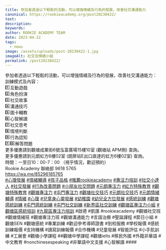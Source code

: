 ```yaml
---
title: 參加者透過以下輕鬆的活動，可以增強情緒及行為的發展，改善社交溝通能力
canonical: https://rookieacademy.org/post20230422/
text: 
description: 
keywords: 
author: ROOKIE ACADEMY TEAM
date: 2023-04-22
tags:
  - news
image: /assets/uploads/post-20230422-1.jpg
imageAlt: 社交及情緒小組
permalink: /post20230422/
---
```

<span class="x193iq5w xeuugli x13faqbe x1vvkbs x1xmvt09 x1lliihq x1s928wv xhkezso x1gmr53x x1cpjm7i x1fgarty x1943h6x xudqn12 x3x7a5m x6prxxf xvq8zen xo1l8bm xzsf02u x1yc453h" dir="auto"><div class="x11i5rnm xat24cr x1mh8g0r x1vvkbs xdj266r x126k92a"><div dir="auto" style="text-align: start;">參加者透過以下輕鬆的活動，可以增強情緒及行為的發展，改善社交溝通能力：</div></div><div class="x11i5rnm xat24cr x1mh8g0r x1vvkbs xtlvy1s x126k92a"><div dir="auto" style="text-align: start;">訓練模式及內容：</div></div><div class="x11i5rnm xat24cr x1mh8g0r x1vvkbs xtlvy1s x126k92a"><div dir="auto" style="text-align: start;"><span class="x3nfvp2 x1j61x8r x1fcty0u xdj266r xhhsvwb xat24cr xgzva0m xxymvpz xlup9mm x1kky2od"><img height="16" width="16" alt="1️⃣" referrerpolicy="origin-when-cross-origin" src="https://static.xx.fbcdn.net/images/emoji.php/v9/t93/1.5/16/31_20e3.png"></span>互動遊戲</div></div><div class="x11i5rnm xat24cr x1mh8g0r x1vvkbs xtlvy1s x126k92a"><div dir="auto" style="text-align: start;"><span><a tabindex="-1"></a></span><span class="x3nfvp2 x1j61x8r x1fcty0u xdj266r xhhsvwb xat24cr xgzva0m xxymvpz xlup9mm x1kky2od"><img height="16" width="16" alt="2️⃣" referrerpolicy="origin-when-cross-origin" src="https://static.xx.fbcdn.net/images/emoji.php/v9/tb2/1.5/16/32_20e3.png"></span>角色扮演</div></div><div class="x11i5rnm xat24cr x1mh8g0r x1vvkbs xtlvy1s x126k92a"><div dir="auto" style="text-align: start;"><span class="x3nfvp2 x1j61x8r x1fcty0u xdj266r xhhsvwb xat24cr xgzva0m xxymvpz xlup9mm x1kky2od"><img height="16" width="16" alt="3️⃣" referrerpolicy="origin-when-cross-origin" src="https://static.xx.fbcdn.net/images/emoji.php/v9/td1/1.5/16/33_20e3.png"></span>社交故事</div></div><div class="x11i5rnm xat24cr x1mh8g0r x1vvkbs xtlvy1s x126k92a"><div dir="auto" style="text-align: start;"><span class="x3nfvp2 x1j61x8r x1fcty0u xdj266r xhhsvwb xat24cr xgzva0m xxymvpz xlup9mm x1kky2od"><img height="16" width="16" alt="4️⃣" referrerpolicy="origin-when-cross-origin" src="https://static.xx.fbcdn.net/images/emoji.php/v9/tf0/1.5/16/34_20e3.png"></span>溝通技巧</div></div><div class="x11i5rnm xat24cr x1mh8g0r x1vvkbs xtlvy1s x126k92a"><div dir="auto" style="text-align: start;"><span class="x3nfvp2 x1j61x8r x1fcty0u xdj266r xhhsvwb xat24cr xgzva0m xxymvpz xlup9mm x1kky2od"><img height="16" width="16" alt="5️⃣" referrerpolicy="origin-when-cross-origin" src="https://static.xx.fbcdn.net/images/emoji.php/v9/tf/1.5/16/35_20e3.png"></span>圖卡輔教</div></div><div class="x11i5rnm xat24cr x1mh8g0r x1vvkbs xtlvy1s x126k92a"><div dir="auto" style="text-align: start;"><span class="x3nfvp2 x1j61x8r x1fcty0u xdj266r xhhsvwb xat24cr xgzva0m xxymvpz xlup9mm x1kky2od"><img height="16" width="16" alt="6️⃣" referrerpolicy="origin-when-cross-origin" src="https://static.xx.fbcdn.net/images/emoji.php/v9/t2e/1.5/16/36_20e3.png"></span>心智解讀</div></div><div class="x11i5rnm xat24cr x1mh8g0r x1vvkbs xtlvy1s x126k92a"><div dir="auto" style="text-align: start;"><span class="x3nfvp2 x1j61x8r x1fcty0u xdj266r xhhsvwb xat24cr xgzva0m xxymvpz xlup9mm x1kky2od"><img height="16" width="16" alt="7️⃣" referrerpolicy="origin-when-cross-origin" src="https://static.xx.fbcdn.net/images/emoji.php/v9/t4d/1.5/16/37_20e3.png"></span>社交思考</div></div><div class="x11i5rnm xat24cr x1mh8g0r x1vvkbs xtlvy1s x126k92a"><div dir="auto" style="text-align: start;"><span class="x3nfvp2 x1j61x8r x1fcty0u xdj266r xhhsvwb xat24cr xgzva0m xxymvpz xlup9mm x1kky2od"><img height="16" width="16" alt="8️⃣" referrerpolicy="origin-when-cross-origin" src="https://static.xx.fbcdn.net/images/emoji.php/v9/t6c/1.5/16/38_20e3.png"></span>情境判斷</div></div><div class="x11i5rnm xat24cr x1mh8g0r x1vvkbs xtlvy1s x126k92a"><div dir="auto" style="text-align: start;"><span class="x3nfvp2 x1j61x8r x1fcty0u xdj266r xhhsvwb xat24cr xgzva0m xxymvpz xlup9mm x1kky2od"><img height="16" width="16" alt="9️⃣" referrerpolicy="origin-when-cross-origin" src="https://static.xx.fbcdn.net/images/emoji.php/v9/t8b/1.5/16/39_20e3.png"></span>行為認知 </div></div><div class="x11i5rnm xat24cr x1mh8g0r x1vvkbs xtlvy1s x126k92a"><div dir="auto" style="text-align: start;"><span class="x3nfvp2 x1j61x8r x1fcty0u xdj266r xhhsvwb xat24cr xgzva0m xxymvpz xlup9mm x1kky2od"><img height="16" width="16" alt="1️⃣" referrerpolicy="origin-when-cross-origin" src="https://static.xx.fbcdn.net/images/emoji.php/v9/t93/1.5/16/31_20e3.png"></span><span class="x3nfvp2 x1j61x8r x1fcty0u xdj266r xhhsvwb xat24cr xgzva0m xxymvpz xlup9mm x1kky2od"><img height="16" width="16" alt="0️⃣" referrerpolicy="origin-when-cross-origin" src="https://static.xx.fbcdn.net/images/emoji.php/v9/t74/1.5/16/30_20e3.png"></span>解答問題</div></div><div class="x11i5rnm xat24cr x1mh8g0r x1vvkbs xtlvy1s x126k92a"><div dir="auto" style="text-align: start;">更多優惠請到觀塘成業街6號泓富廣場15樓10室 (觀塘站 APM側) 查詢。</div></div><div class="x11i5rnm xat24cr x1mh8g0r x1vvkbs xtlvy1s x126k92a"><div dir="auto" style="text-align: start;">更多優惠請到元朗虹方6樓02室 (朗屏站E出口直達的虹方6樓02室) 查詢。</div></div><div class="x11i5rnm xat24cr x1mh8g0r x1vvkbs xtlvy1s x126k92a"><div dir="auto" style="text-align: start;">時間：一至日10：00-7：00 （視乎情況，歡迎預約）</div></div><div class="x11i5rnm xat24cr x1mh8g0r x1vvkbs xtlvy1s x126k92a"><div dir="auto" style="text-align: start;">Rookie Academy 聯絡部 9618 5765 </div></div><div class="x11i5rnm xat24cr x1mh8g0r x1vvkbs xtlvy1s x126k92a"><div dir="auto" style="text-align: start;"><span><a class="x1i10hfl xjbqb8w x6umtig x1b1mbwd xaqea5y xav7gou x9f619 x1ypdohk xt0psk2 xe8uvvx xdj266r x11i5rnm xat24cr x1mh8g0r xexx8yu x4uap5 x18d9i69 xkhd6sd x16tdsg8 x1hl2dhg xggy1nq x1a2a7pz xt0b8zv x1fey0fg" href="https://wa.me/85296185765?fbclid=IwAR1rxtL44Afe-Lu0Tim_VA6yXrF4_ZF7nR28Ig8JFZxNSr6usUctKgcXK-g" rel="nofollow noopener" role="link" tabindex="0" target="_blank">https://wa.me/85296185765</a></span></div></div><div class="x11i5rnm xat24cr x1mh8g0r x1vvkbs xtlvy1s x126k92a"><div dir="auto" style="text-align: start;"><span><a class="x1i10hfl xjbqb8w x6umtig x1b1mbwd xaqea5y xav7gou x9f619 x1ypdohk xt0psk2 xe8uvvx xdj266r x11i5rnm xat24cr x1mh8g0r xexx8yu x4uap5 x18d9i69 xkhd6sd x16tdsg8 x1hl2dhg xggy1nq x1a2a7pz xt0b8zv x1qq9wsj xo1l8bm" href="https://www.facebook.com/hashtag/%E5%BF%83%E7%90%86%E7%99%BC%E5%B1%95?__eep__=6&amp;__cft__[0]=AZW6c5sHkLTC3Nwa2xVGnV3o9VsIoK5rmrpb6EJ9WTklJUF4Ya5qDiAhY5qx86MK5m21OODmtDEFdgytbUZO5hmgJN_LyisV9WVZ537JBX1MrFMrY4HJXObzfjWE33Jmjrxz1XhGsR-OkV-x4WIMnk9f9pGTFVWUFY2Q4ipdA7VYDgcb8pD6hu7gNpBA7Hkepww&amp;__tn__=*NK-R" role="link" tabindex="0">#心理發展</a></span> <span><a class="x1i10hfl xjbqb8w x6umtig x1b1mbwd xaqea5y xav7gou x9f619 x1ypdohk xt0psk2 xe8uvvx xdj266r x11i5rnm xat24cr x1mh8g0r xexx8yu x4uap5 x18d9i69 xkhd6sd x16tdsg8 x1hl2dhg xggy1nq x1a2a7pz xt0b8zv x1qq9wsj xo1l8bm" href="https://www.facebook.com/hashtag/%E6%83%85%E7%B7%92%E8%BC%94%E5%B0%8E?__eep__=6&amp;__cft__[0]=AZW6c5sHkLTC3Nwa2xVGnV3o9VsIoK5rmrpb6EJ9WTklJUF4Ya5qDiAhY5qx86MK5m21OODmtDEFdgytbUZO5hmgJN_LyisV9WVZ537JBX1MrFMrY4HJXObzfjWE33Jmjrxz1XhGsR-OkV-x4WIMnk9f9pGTFVWUFY2Q4ipdA7VYDgcb8pD6hu7gNpBA7Hkepww&amp;__tn__=*NK-R" role="link" tabindex="0">#情緒輔導</a></span> <span><a class="x1i10hfl xjbqb8w x6umtig x1b1mbwd xaqea5y xav7gou x9f619 x1ypdohk xt0psk2 xe8uvvx xdj266r x11i5rnm xat24cr x1mh8g0r xexx8yu x4uap5 x18d9i69 xkhd6sd x16tdsg8 x1hl2dhg xggy1nq x1a2a7pz xt0b8zv x1qq9wsj xo1l8bm" href="https://www.facebook.com/hashtag/%E5%AD%A9%E5%AD%90%E5%93%81%E6%A0%BC?__eep__=6&amp;__cft__[0]=AZW6c5sHkLTC3Nwa2xVGnV3o9VsIoK5rmrpb6EJ9WTklJUF4Ya5qDiAhY5qx86MK5m21OODmtDEFdgytbUZO5hmgJN_LyisV9WVZ537JBX1MrFMrY4HJXObzfjWE33Jmjrxz1XhGsR-OkV-x4WIMnk9f9pGTFVWUFY2Q4ipdA7VYDgcb8pD6hu7gNpBA7Hkepww&amp;__tn__=*NK-R" role="link" tabindex="0">#孩子品格</a></span> <span><a class="x1i10hfl xjbqb8w x6umtig x1b1mbwd xaqea5y xav7gou x9f619 x1ypdohk xt0psk2 xe8uvvx xdj266r x11i5rnm xat24cr x1mh8g0r xexx8yu x4uap5 x18d9i69 xkhd6sd x16tdsg8 x1hl2dhg xggy1nq x1a2a7pz xt0b8zv x1qq9wsj xo1l8bm" href="https://www.facebook.com/hashtag/%E6%8E%A8%E8%96%A6rookieacademy?__eep__=6&amp;__cft__[0]=AZW6c5sHkLTC3Nwa2xVGnV3o9VsIoK5rmrpb6EJ9WTklJUF4Ya5qDiAhY5qx86MK5m21OODmtDEFdgytbUZO5hmgJN_LyisV9WVZ537JBX1MrFMrY4HJXObzfjWE33Jmjrxz1XhGsR-OkV-x4WIMnk9f9pGTFVWUFY2Q4ipdA7VYDgcb8pD6hu7gNpBA7Hkepww&amp;__tn__=*NK-R" role="link" tabindex="0">#推薦rookieacademy</a></span> <span><a class="x1i10hfl xjbqb8w x6umtig x1b1mbwd xaqea5y xav7gou x9f619 x1ypdohk xt0psk2 xe8uvvx xdj266r x11i5rnm xat24cr x1mh8g0r xexx8yu x4uap5 x18d9i69 xkhd6sd x16tdsg8 x1hl2dhg xggy1nq x1a2a7pz xt0b8zv x1qq9wsj xo1l8bm" href="https://www.facebook.com/hashtag/%E5%B0%88%E6%B3%A8%E5%8A%9B%E5%9F%B9%E8%A8%93?__eep__=6&amp;__cft__[0]=AZW6c5sHkLTC3Nwa2xVGnV3o9VsIoK5rmrpb6EJ9WTklJUF4Ya5qDiAhY5qx86MK5m21OODmtDEFdgytbUZO5hmgJN_LyisV9WVZ537JBX1MrFMrY4HJXObzfjWE33Jmjrxz1XhGsR-OkV-x4WIMnk9f9pGTFVWUFY2Q4ipdA7VYDgcb8pD6hu7gNpBA7Hkepww&amp;__tn__=*NK-R" role="link" tabindex="0">#專注力培訓</a></span> <span><a class="x1i10hfl xjbqb8w x6umtig x1b1mbwd xaqea5y xav7gou x9f619 x1ypdohk xt0psk2 xe8uvvx xdj266r x11i5rnm xat24cr x1mh8g0r xexx8yu x4uap5 x18d9i69 xkhd6sd x16tdsg8 x1hl2dhg xggy1nq x1a2a7pz xt0b8zv x1qq9wsj xo1l8bm" href="https://www.facebook.com/hashtag/%E7%A4%BE%E4%BA%A4%E5%B0%8F%E9%81%94%E4%BA%BA?__eep__=6&amp;__cft__[0]=AZW6c5sHkLTC3Nwa2xVGnV3o9VsIoK5rmrpb6EJ9WTklJUF4Ya5qDiAhY5qx86MK5m21OODmtDEFdgytbUZO5hmgJN_LyisV9WVZ537JBX1MrFMrY4HJXObzfjWE33Jmjrxz1XhGsR-OkV-x4WIMnk9f9pGTFVWUFY2Q4ipdA7VYDgcb8pD6hu7gNpBA7Hkepww&amp;__tn__=*NK-R" role="link" tabindex="0">#社交小達人</a></span> <span><a class="x1i10hfl xjbqb8w x6umtig x1b1mbwd xaqea5y xav7gou x9f619 x1ypdohk xt0psk2 xe8uvvx xdj266r x11i5rnm xat24cr x1mh8g0r xexx8yu x4uap5 x18d9i69 xkhd6sd x16tdsg8 x1hl2dhg xggy1nq x1a2a7pz xt0b8zv x1qq9wsj xo1l8bm" href="https://www.facebook.com/hashtag/%E7%A4%BE%E4%BA%A4%E7%99%BC%E5%B1%95?__eep__=6&amp;__cft__[0]=AZW6c5sHkLTC3Nwa2xVGnV3o9VsIoK5rmrpb6EJ9WTklJUF4Ya5qDiAhY5qx86MK5m21OODmtDEFdgytbUZO5hmgJN_LyisV9WVZ537JBX1MrFMrY4HJXObzfjWE33Jmjrxz1XhGsR-OkV-x4WIMnk9f9pGTFVWUFY2Q4ipdA7VYDgcb8pD6hu7gNpBA7Hkepww&amp;__tn__=*NK-R" role="link" tabindex="0">#社交發展</a></span> <span><a class="x1i10hfl xjbqb8w x6umtig x1b1mbwd xaqea5y xav7gou x9f619 x1ypdohk xt0psk2 xe8uvvx xdj266r x11i5rnm xat24cr x1mh8g0r xexx8yu x4uap5 x18d9i69 xkhd6sd x16tdsg8 x1hl2dhg xggy1nq x1a2a7pz xt0b8zv x1qq9wsj xo1l8bm" href="https://www.facebook.com/hashtag/%E8%A1%8C%E7%82%BA%E6%94%B9%E5%96%84%E5%95%8F%E9%A1%8C?__eep__=6&amp;__cft__[0]=AZW6c5sHkLTC3Nwa2xVGnV3o9VsIoK5rmrpb6EJ9WTklJUF4Ya5qDiAhY5qx86MK5m21OODmtDEFdgytbUZO5hmgJN_LyisV9WVZ537JBX1MrFMrY4HJXObzfjWE33Jmjrxz1XhGsR-OkV-x4WIMnk9f9pGTFVWUFY2Q4ipdA7VYDgcb8pD6hu7gNpBA7Hkepww&amp;__tn__=*NK-R" role="link" tabindex="0">#行為改善問題</a></span> <span><a class="x1i10hfl xjbqb8w x6umtig x1b1mbwd xaqea5y xav7gou x9f619 x1ypdohk xt0psk2 xe8uvvx xdj266r x11i5rnm xat24cr x1mh8g0r xexx8yu x4uap5 x18d9i69 xkhd6sd x16tdsg8 x1hl2dhg xggy1nq x1a2a7pz xt0b8zv x1qq9wsj xo1l8bm" href="https://www.facebook.com/hashtag/%E5%B0%8F%E6%9C%8B%E5%8F%8B%E7%A4%BE%E4%BA%A4%E5%95%8F%E9%A1%8C?__eep__=6&amp;__cft__[0]=AZW6c5sHkLTC3Nwa2xVGnV3o9VsIoK5rmrpb6EJ9WTklJUF4Ya5qDiAhY5qx86MK5m21OODmtDEFdgytbUZO5hmgJN_LyisV9WVZ537JBX1MrFMrY4HJXObzfjWE33Jmjrxz1XhGsR-OkV-x4WIMnk9f9pGTFVWUFY2Q4ipdA7VYDgcb8pD6hu7gNpBA7Hkepww&amp;__tn__=*NK-R" role="link" tabindex="0">#小朋友社交問題</a></span> <span><a class="x1i10hfl xjbqb8w x6umtig x1b1mbwd xaqea5y xav7gou x9f619 x1ypdohk xt0psk2 xe8uvvx xdj266r x11i5rnm xat24cr x1mh8g0r xexx8yu x4uap5 x18d9i69 xkhd6sd x16tdsg8 x1hl2dhg xggy1nq x1a2a7pz xt0b8zv x1qq9wsj xo1l8bm" href="https://www.facebook.com/hashtag/%E5%85%83%E6%9C%97%E5%B0%88%E6%B3%A8%E5%8A%9B?__eep__=6&amp;__cft__[0]=AZW6c5sHkLTC3Nwa2xVGnV3o9VsIoK5rmrpb6EJ9WTklJUF4Ya5qDiAhY5qx86MK5m21OODmtDEFdgytbUZO5hmgJN_LyisV9WVZ537JBX1MrFMrY4HJXObzfjWE33Jmjrxz1XhGsR-OkV-x4WIMnk9f9pGTFVWUFY2Q4ipdA7VYDgcb8pD6hu7gNpBA7Hkepww&amp;__tn__=*NK-R" role="link" tabindex="0">#元朗專注力</a></span> <span><a class="x1i10hfl xjbqb8w x6umtig x1b1mbwd xaqea5y xav7gou x9f619 x1ypdohk xt0psk2 xe8uvvx xdj266r x11i5rnm xat24cr x1mh8g0r xexx8yu x4uap5 x18d9i69 xkhd6sd x16tdsg8 x1hl2dhg xggy1nq x1a2a7pz xt0b8zv x1qq9wsj xo1l8bm" href="https://www.facebook.com/hashtag/%E8%99%B9%E6%96%B9%E7%89%B9%E6%AE%8A%E6%95%99%E8%82%B2?__eep__=6&amp;__cft__[0]=AZW6c5sHkLTC3Nwa2xVGnV3o9VsIoK5rmrpb6EJ9WTklJUF4Ya5qDiAhY5qx86MK5m21OODmtDEFdgytbUZO5hmgJN_LyisV9WVZ537JBX1MrFMrY4HJXObzfjWE33Jmjrxz1XhGsR-OkV-x4WIMnk9f9pGTFVWUFY2Q4ipdA7VYDgcb8pD6hu7gNpBA7Hkepww&amp;__tn__=*NK-R" role="link" tabindex="0">#虹方特殊教育</a></span> <span><a class="x1i10hfl xjbqb8w x6umtig x1b1mbwd xaqea5y xav7gou x9f619 x1ypdohk xt0psk2 xe8uvvx xdj266r x11i5rnm xat24cr x1mh8g0r xexx8yu x4uap5 x18d9i69 xkhd6sd x16tdsg8 x1hl2dhg xggy1nq x1a2a7pz xt0b8zv x1qq9wsj xo1l8bm" href="https://www.facebook.com/hashtag/%E8%A7%80%E5%A1%98%E7%89%B9%E6%AE%8A%E6%95%99%E8%82%B2?__eep__=6&amp;__cft__[0]=AZW6c5sHkLTC3Nwa2xVGnV3o9VsIoK5rmrpb6EJ9WTklJUF4Ya5qDiAhY5qx86MK5m21OODmtDEFdgytbUZO5hmgJN_LyisV9WVZ537JBX1MrFMrY4HJXObzfjWE33Jmjrxz1XhGsR-OkV-x4WIMnk9f9pGTFVWUFY2Q4ipdA7VYDgcb8pD6hu7gNpBA7Hkepww&amp;__tn__=*NK-R" role="link" tabindex="0">#觀塘特殊教育</a></span> <span><a class="x1i10hfl xjbqb8w x6umtig x1b1mbwd xaqea5y xav7gou x9f619 x1ypdohk xt0psk2 xe8uvvx xdj266r x11i5rnm xat24cr x1mh8g0r xexx8yu x4uap5 x18d9i69 xkhd6sd x16tdsg8 x1hl2dhg xggy1nq x1a2a7pz xt0b8zv x1qq9wsj xo1l8bm" href="https://www.facebook.com/hashtag/%E8%A7%80%E5%A1%98%E5%B0%88%E6%B3%A8%E5%8A%9B?__eep__=6&amp;__cft__[0]=AZW6c5sHkLTC3Nwa2xVGnV3o9VsIoK5rmrpb6EJ9WTklJUF4Ya5qDiAhY5qx86MK5m21OODmtDEFdgytbUZO5hmgJN_LyisV9WVZ537JBX1MrFMrY4HJXObzfjWE33Jmjrxz1XhGsR-OkV-x4WIMnk9f9pGTFVWUFY2Q4ipdA7VYDgcb8pD6hu7gNpBA7Hkepww&amp;__tn__=*NK-R" role="link" tabindex="0">#觀塘專注力</a></span> <span><a class="x1i10hfl xjbqb8w x6umtig x1b1mbwd xaqea5y xav7gou x9f619 x1ypdohk xt0psk2 xe8uvvx xdj266r x11i5rnm xat24cr x1mh8g0r xexx8yu x4uap5 x18d9i69 xkhd6sd x16tdsg8 x1hl2dhg xggy1nq x1a2a7pz xt0b8zv x1qq9wsj xo1l8bm" href="https://www.facebook.com/hashtag/%E5%B1%AF%E9%96%80%E5%B0%88%E6%B3%A8%E5%8A%9B?__eep__=6&amp;__cft__[0]=AZW6c5sHkLTC3Nwa2xVGnV3o9VsIoK5rmrpb6EJ9WTklJUF4Ya5qDiAhY5qx86MK5m21OODmtDEFdgytbUZO5hmgJN_LyisV9WVZ537JBX1MrFMrY4HJXObzfjWE33Jmjrxz1XhGsR-OkV-x4WIMnk9f9pGTFVWUFY2Q4ipdA7VYDgcb8pD6hu7gNpBA7Hkepww&amp;__tn__=*NK-R" role="link" tabindex="0">#屯門專注力</a></span> <span><a class="x1i10hfl xjbqb8w x6umtig x1b1mbwd xaqea5y xav7gou x9f619 x1ypdohk xt0psk2 xe8uvvx xdj266r x11i5rnm xat24cr x1mh8g0r xexx8yu x4uap5 x18d9i69 xkhd6sd x16tdsg8 x1hl2dhg xggy1nq x1a2a7pz xt0b8zv x1qq9wsj xo1l8bm" href="https://www.facebook.com/hashtag/%E8%A7%80%E5%A1%98%E7%A4%BE%E4%BA%A4%E6%8A%80%E5%B7%A7?__eep__=6&amp;__cft__[0]=AZW6c5sHkLTC3Nwa2xVGnV3o9VsIoK5rmrpb6EJ9WTklJUF4Ya5qDiAhY5qx86MK5m21OODmtDEFdgytbUZO5hmgJN_LyisV9WVZ537JBX1MrFMrY4HJXObzfjWE33Jmjrxz1XhGsR-OkV-x4WIMnk9f9pGTFVWUFY2Q4ipdA7VYDgcb8pD6hu7gNpBA7Hkepww&amp;__tn__=*NK-R" role="link" tabindex="0">#觀塘社交技巧</a></span> <span><a class="x1i10hfl xjbqb8w x6umtig x1b1mbwd xaqea5y xav7gou x9f619 x1ypdohk xt0psk2 xe8uvvx xdj266r x11i5rnm xat24cr x1mh8g0r xexx8yu x4uap5 x18d9i69 xkhd6sd x16tdsg8 x1hl2dhg xggy1nq x1a2a7pz xt0b8zv x1qq9wsj xo1l8bm" href="https://www.facebook.com/hashtag/%E5%85%83%E6%9C%97%E7%A4%BE%E4%BA%A4%E6%8A%80%E5%B7%A7?__eep__=6&amp;__cft__[0]=AZW6c5sHkLTC3Nwa2xVGnV3o9VsIoK5rmrpb6EJ9WTklJUF4Ya5qDiAhY5qx86MK5m21OODmtDEFdgytbUZO5hmgJN_LyisV9WVZ537JBX1MrFMrY4HJXObzfjWE33Jmjrxz1XhGsR-OkV-x4WIMnk9f9pGTFVWUFY2Q4ipdA7VYDgcb8pD6hu7gNpBA7Hkepww&amp;__tn__=*NK-R" role="link" tabindex="0">#元朗社交技巧</a></span> <span><a class="x1i10hfl xjbqb8w x6umtig x1b1mbwd xaqea5y xav7gou x9f619 x1ypdohk xt0psk2 xe8uvvx xdj266r x11i5rnm xat24cr x1mh8g0r xexx8yu x4uap5 x18d9i69 xkhd6sd x16tdsg8 x1hl2dhg xggy1nq x1a2a7pz xt0b8zv x1qq9wsj xo1l8bm" href="https://www.facebook.com/hashtag/%E5%85%83%E6%9C%97%E6%83%85%E7%B7%92%E8%BC%94%E5%B0%8E?__eep__=6&amp;__cft__[0]=AZW6c5sHkLTC3Nwa2xVGnV3o9VsIoK5rmrpb6EJ9WTklJUF4Ya5qDiAhY5qx86MK5m21OODmtDEFdgytbUZO5hmgJN_LyisV9WVZ537JBX1MrFMrY4HJXObzfjWE33Jmjrxz1XhGsR-OkV-x4WIMnk9f9pGTFVWUFY2Q4ipdA7VYDgcb8pD6hu7gNpBA7Hkepww&amp;__tn__=*NK-R" role="link" tabindex="0">#元朗情緒輔導</a></span> <span><a class="x1i10hfl xjbqb8w x6umtig x1b1mbwd xaqea5y xav7gou x9f619 x1ypdohk xt0psk2 xe8uvvx xdj266r x11i5rnm xat24cr x1mh8g0r xexx8yu x4uap5 x18d9i69 xkhd6sd x16tdsg8 x1hl2dhg xggy1nq x1a2a7pz xt0b8zv x1qq9wsj xo1l8bm" href="https://www.facebook.com/hashtag/%E6%83%85%E7%B7%92?__eep__=6&amp;__cft__[0]=AZW6c5sHkLTC3Nwa2xVGnV3o9VsIoK5rmrpb6EJ9WTklJUF4Ya5qDiAhY5qx86MK5m21OODmtDEFdgytbUZO5hmgJN_LyisV9WVZ537JBX1MrFMrY4HJXObzfjWE33Jmjrxz1XhGsR-OkV-x4WIMnk9f9pGTFVWUFY2Q4ipdA7VYDgcb8pD6hu7gNpBA7Hkepww&amp;__tn__=*NK-R" role="link" tabindex="0">#情緒</a></span> <span><a class="x1i10hfl xjbqb8w x6umtig x1b1mbwd xaqea5y xav7gou x9f619 x1ypdohk xt0psk2 xe8uvvx xdj266r x11i5rnm xat24cr x1mh8g0r xexx8yu x4uap5 x18d9i69 xkhd6sd x16tdsg8 x1hl2dhg xggy1nq x1a2a7pz xt0b8zv x1qq9wsj xo1l8bm" href="https://www.facebook.com/hashtag/%E5%BF%83%E7%90%86?__eep__=6&amp;__cft__[0]=AZW6c5sHkLTC3Nwa2xVGnV3o9VsIoK5rmrpb6EJ9WTklJUF4Ya5qDiAhY5qx86MK5m21OODmtDEFdgytbUZO5hmgJN_LyisV9WVZ537JBX1MrFMrY4HJXObzfjWE33Jmjrxz1XhGsR-OkV-x4WIMnk9f9pGTFVWUFY2Q4ipdA7VYDgcb8pD6hu7gNpBA7Hkepww&amp;__tn__=*NK-R" role="link" tabindex="0">#心理</a></span> <span><a class="x1i10hfl xjbqb8w x6umtig x1b1mbwd xaqea5y xav7gou x9f619 x1ypdohk xt0psk2 xe8uvvx xdj266r x11i5rnm xat24cr x1mh8g0r xexx8yu x4uap5 x18d9i69 xkhd6sd x16tdsg8 x1hl2dhg xggy1nq x1a2a7pz xt0b8zv x1qq9wsj xo1l8bm" href="https://www.facebook.com/hashtag/%E5%85%92%E7%AB%A5%E8%BA%AB%E5%BF%83%E9%9D%88%E7%99%BC%E5%B1%95?__eep__=6&amp;__cft__[0]=AZW6c5sHkLTC3Nwa2xVGnV3o9VsIoK5rmrpb6EJ9WTklJUF4Ya5qDiAhY5qx86MK5m21OODmtDEFdgytbUZO5hmgJN_LyisV9WVZ537JBX1MrFMrY4HJXObzfjWE33Jmjrxz1XhGsR-OkV-x4WIMnk9f9pGTFVWUFY2Q4ipdA7VYDgcb8pD6hu7gNpBA7Hkepww&amp;__tn__=*NK-R" role="link" tabindex="0">#兒童身心靈發展</a></span> <span><a class="x1i10hfl xjbqb8w x6umtig x1b1mbwd xaqea5y xav7gou x9f619 x1ypdohk xt0psk2 xe8uvvx xdj266r x11i5rnm xat24cr x1mh8g0r xexx8yu x4uap5 x18d9i69 xkhd6sd x16tdsg8 x1hl2dhg xggy1nq x1a2a7pz xt0b8zv x1qq9wsj xo1l8bm" href="https://www.facebook.com/hashtag/%E5%B9%BC%E7%A8%9A%E5%9C%92?__eep__=6&amp;__cft__[0]=AZW6c5sHkLTC3Nwa2xVGnV3o9VsIoK5rmrpb6EJ9WTklJUF4Ya5qDiAhY5qx86MK5m21OODmtDEFdgytbUZO5hmgJN_LyisV9WVZ537JBX1MrFMrY4HJXObzfjWE33Jmjrxz1XhGsR-OkV-x4WIMnk9f9pGTFVWUFY2Q4ipdA7VYDgcb8pD6hu7gNpBA7Hkepww&amp;__tn__=*NK-R" role="link" tabindex="0">#幼稚園</a></span> <span><a class="x1i10hfl xjbqb8w x6umtig x1b1mbwd xaqea5y xav7gou x9f619 x1ypdohk xt0psk2 xe8uvvx xdj266r x11i5rnm xat24cr x1mh8g0r xexx8yu x4uap5 x18d9i69 xkhd6sd x16tdsg8 x1hl2dhg xggy1nq x1a2a7pz xt0b8zv x1qq9wsj xo1l8bm" href="https://www.facebook.com/hashtag/%E5%B9%BC%E5%85%92%E5%85%A8%E6%96%B9%E4%BD%8D%E7%99%BC%E5%B1%95?__eep__=6&amp;__cft__[0]=AZW6c5sHkLTC3Nwa2xVGnV3o9VsIoK5rmrpb6EJ9WTklJUF4Ya5qDiAhY5qx86MK5m21OODmtDEFdgytbUZO5hmgJN_LyisV9WVZ537JBX1MrFMrY4HJXObzfjWE33Jmjrxz1XhGsR-OkV-x4WIMnk9f9pGTFVWUFY2Q4ipdA7VYDgcb8pD6hu7gNpBA7Hkepww&amp;__tn__=*NK-R" role="link" tabindex="0">#幼兒全方位發展</a></span> <span><a class="x1i10hfl xjbqb8w x6umtig x1b1mbwd xaqea5y xav7gou x9f619 x1ypdohk xt0psk2 xe8uvvx xdj266r x11i5rnm xat24cr x1mh8g0r xexx8yu x4uap5 x18d9i69 xkhd6sd x16tdsg8 x1hl2dhg xggy1nq x1a2a7pz xt0b8zv x1qq9wsj xo1l8bm" href="https://www.facebook.com/hashtag/%E6%84%9F%E7%B5%B1%E8%A8%93%E7%B7%B4?__eep__=6&amp;__cft__[0]=AZW6c5sHkLTC3Nwa2xVGnV3o9VsIoK5rmrpb6EJ9WTklJUF4Ya5qDiAhY5qx86MK5m21OODmtDEFdgytbUZO5hmgJN_LyisV9WVZ537JBX1MrFMrY4HJXObzfjWE33Jmjrxz1XhGsR-OkV-x4WIMnk9f9pGTFVWUFY2Q4ipdA7VYDgcb8pD6hu7gNpBA7Hkepww&amp;__tn__=*NK-R" role="link" tabindex="0">#感統訓練</a></span> <span><a class="x1i10hfl xjbqb8w x6umtig x1b1mbwd xaqea5y xav7gou x9f619 x1ypdohk xt0psk2 xe8uvvx xdj266r x11i5rnm xat24cr x1mh8g0r xexx8yu x4uap5 x18d9i69 xkhd6sd x16tdsg8 x1hl2dhg xggy1nq x1a2a7pz xt0b8zv x1qq9wsj xo1l8bm" href="https://www.facebook.com/hashtag/%E8%A7%80%E5%A1%98%E6%84%9F%E7%B5%B1%E8%A8%93%E7%B7%B4?__eep__=6&amp;__cft__[0]=AZW6c5sHkLTC3Nwa2xVGnV3o9VsIoK5rmrpb6EJ9WTklJUF4Ya5qDiAhY5qx86MK5m21OODmtDEFdgytbUZO5hmgJN_LyisV9WVZ537JBX1MrFMrY4HJXObzfjWE33Jmjrxz1XhGsR-OkV-x4WIMnk9f9pGTFVWUFY2Q4ipdA7VYDgcb8pD6hu7gNpBA7Hkepww&amp;__tn__=*NK-R" role="link" tabindex="0">#觀塘感統訓練</a></span> <span><a class="x1i10hfl xjbqb8w x6umtig x1b1mbwd xaqea5y xav7gou x9f619 x1ypdohk xt0psk2 xe8uvvx xdj266r x11i5rnm xat24cr x1mh8g0r xexx8yu x4uap5 x18d9i69 xkhd6sd x16tdsg8 x1hl2dhg xggy1nq x1a2a7pz xt0b8zv x1qq9wsj xo1l8bm" href="https://www.facebook.com/hashtag/%E5%B1%AF%E9%96%80%E6%84%9F%E7%B5%B1%E8%A8%93%E7%B7%B4?__eep__=6&amp;__cft__[0]=AZW6c5sHkLTC3Nwa2xVGnV3o9VsIoK5rmrpb6EJ9WTklJUF4Ya5qDiAhY5qx86MK5m21OODmtDEFdgytbUZO5hmgJN_LyisV9WVZ537JBX1MrFMrY4HJXObzfjWE33Jmjrxz1XhGsR-OkV-x4WIMnk9f9pGTFVWUFY2Q4ipdA7VYDgcb8pD6hu7gNpBA7Hkepww&amp;__tn__=*NK-R" role="link" tabindex="0">#屯門感統訓練</a></span> <span><a class="x1i10hfl xjbqb8w x6umtig x1b1mbwd xaqea5y xav7gou x9f619 x1ypdohk xt0psk2 xe8uvvx xdj266r x11i5rnm xat24cr x1mh8g0r xexx8yu x4uap5 x18d9i69 xkhd6sd x16tdsg8 x1hl2dhg xggy1nq x1a2a7pz xt0b8zv x1qq9wsj xo1l8bm" href="https://www.facebook.com/hashtag/%E5%B1%AF%E9%96%80%E7%A4%BE%E4%BA%A4%E8%A8%93%E7%B7%B4?__eep__=6&amp;__cft__[0]=AZW6c5sHkLTC3Nwa2xVGnV3o9VsIoK5rmrpb6EJ9WTklJUF4Ya5qDiAhY5qx86MK5m21OODmtDEFdgytbUZO5hmgJN_LyisV9WVZ537JBX1MrFMrY4HJXObzfjWE33Jmjrxz1XhGsR-OkV-x4WIMnk9f9pGTFVWUFY2Q4ipdA7VYDgcb8pD6hu7gNpBA7Hkepww&amp;__tn__=*NK-R" role="link" tabindex="0">#屯門社交訓練</a></span> <span><a class="x1i10hfl xjbqb8w x6umtig x1b1mbwd xaqea5y xav7gou x9f619 x1ypdohk xt0psk2 xe8uvvx xdj266r x11i5rnm xat24cr x1mh8g0r xexx8yu x4uap5 x18d9i69 xkhd6sd x16tdsg8 x1hl2dhg xggy1nq x1a2a7pz xt0b8zv x1qq9wsj xo1l8bm" href="https://www.facebook.com/hashtag/%E6%96%B0%E7%95%8C%E5%8D%80%E7%A4%BE%E4%BA%A4%E8%A8%93%E7%B7%B4?__eep__=6&amp;__cft__[0]=AZW6c5sHkLTC3Nwa2xVGnV3o9VsIoK5rmrpb6EJ9WTklJUF4Ya5qDiAhY5qx86MK5m21OODmtDEFdgytbUZO5hmgJN_LyisV9WVZ537JBX1MrFMrY4HJXObzfjWE33Jmjrxz1XhGsR-OkV-x4WIMnk9f9pGTFVWUFY2Q4ipdA7VYDgcb8pD6hu7gNpBA7Hkepww&amp;__tn__=*NK-R" role="link" tabindex="0">#新界區社交訓練</a></span> <span><a class="x1i10hfl xjbqb8w x6umtig x1b1mbwd xaqea5y xav7gou x9f619 x1ypdohk xt0psk2 xe8uvvx xdj266r x11i5rnm xat24cr x1mh8g0r xexx8yu x4uap5 x18d9i69 xkhd6sd x16tdsg8 x1hl2dhg xggy1nq x1a2a7pz xt0b8zv x1qq9wsj xo1l8bm" href="https://www.facebook.com/hashtag/%E8%A7%80%E5%A1%98%E5%8D%80%E5%B0%88%E6%B3%A8%E5%8A%9B%E5%B0%8F%E7%B5%84?__eep__=6&amp;__cft__[0]=AZW6c5sHkLTC3Nwa2xVGnV3o9VsIoK5rmrpb6EJ9WTklJUF4Ya5qDiAhY5qx86MK5m21OODmtDEFdgytbUZO5hmgJN_LyisV9WVZ537JBX1MrFMrY4HJXObzfjWE33Jmjrxz1XhGsR-OkV-x4WIMnk9f9pGTFVWUFY2Q4ipdA7VYDgcb8pD6hu7gNpBA7Hkepww&amp;__tn__=*NK-R" role="link" tabindex="0">#觀塘區專注力小組</a></span> <span><a class="x1i10hfl xjbqb8w x6umtig x1b1mbwd xaqea5y xav7gou x9f619 x1ypdohk xt0psk2 xe8uvvx xdj266r x11i5rnm xat24cr x1mh8g0r xexx8yu x4uap5 x18d9i69 xkhd6sd x16tdsg8 x1hl2dhg xggy1nq x1a2a7pz xt0b8zv x1qq9wsj xo1l8bm" href="https://www.facebook.com/hashtag/%E8%A7%80%E5%A1%98%E5%8D%80%E6%84%9F%E7%B5%B1%E5%9F%B9%E8%A8%93?__eep__=6&amp;__cft__[0]=AZW6c5sHkLTC3Nwa2xVGnV3o9VsIoK5rmrpb6EJ9WTklJUF4Ya5qDiAhY5qx86MK5m21OODmtDEFdgytbUZO5hmgJN_LyisV9WVZ537JBX1MrFMrY4HJXObzfjWE33Jmjrxz1XhGsR-OkV-x4WIMnk9f9pGTFVWUFY2Q4ipdA7VYDgcb8pD6hu7gNpBA7Hkepww&amp;__tn__=*NK-R" role="link" tabindex="0">#觀塘區感統培訓</a></span> <span><a class="x1i10hfl xjbqb8w x6umtig x1b1mbwd xaqea5y xav7gou x9f619 x1ypdohk xt0psk2 xe8uvvx xdj266r x11i5rnm xat24cr x1mh8g0r xexx8yu x4uap5 x18d9i69 xkhd6sd x16tdsg8 x1hl2dhg xggy1nq x1a2a7pz xt0b8zv x1qq9wsj xo1l8bm" href="https://www.facebook.com/hashtag/%E4%B9%9D%E9%BE%8D%E5%8D%80%E5%B0%88%E6%B3%A8%E5%8A%9B%E5%9F%B9%E8%A8%93?__eep__=6&amp;__cft__[0]=AZW6c5sHkLTC3Nwa2xVGnV3o9VsIoK5rmrpb6EJ9WTklJUF4Ya5qDiAhY5qx86MK5m21OODmtDEFdgytbUZO5hmgJN_LyisV9WVZ537JBX1MrFMrY4HJXObzfjWE33Jmjrxz1XhGsR-OkV-x4WIMnk9f9pGTFVWUFY2Q4ipdA7VYDgcb8pD6hu7gNpBA7Hkepww&amp;__tn__=*NK-R" role="link" tabindex="0">#九龍區專注力培訓</a></span> #啟德 #凱匯 #rookieacademy #觀塘社交班 #觀塘情緒班 #觀塘專注力班 #觀塘溝通能力 #言語治療 #聖誕課程 #節日小組 #觀塘SEN #觀塘感統 #專業訓練 #歡迎參考導師證書 #到校服務 #學校報價 #感統訓練報價 #支持機構 #讀寫訓練報價 #合作機構 #兒童發展 #智能評估 #小手肌訓練 #工展會 #觀塘小學課程 ##觀塘中學課程 #觀塘ielts #移民外國 #外籍非華語 #中文教育 #nonchinesespeaking #非華語中文支援 #心智解讀 ####</div></div></span>